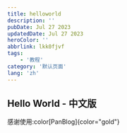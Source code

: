 ```yaml
---
title: helloworld
description: ''
pubDate: Jul 27 2023
updatedDate: Jul 27 2023
heroColor: ''
abbrlink: lkk0fjvf
tags: 
    - '教程'
category: '默认页面'
lang: 'zh'
---
```


## Hello World - 中文版

感谢使用:color[PanBlog]{color="gold"}